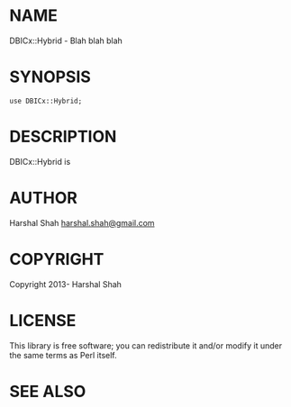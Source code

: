 # NAME

DBICx::Hybrid - Blah blah blah

# SYNOPSIS

    use DBICx::Hybrid;

# DESCRIPTION

DBICx::Hybrid is

# AUTHOR

Harshal Shah <harshal.shah@gmail.com>

# COPYRIGHT

Copyright 2013- Harshal Shah

# LICENSE

This library is free software; you can redistribute it and/or modify
it under the same terms as Perl itself.

# SEE ALSO
